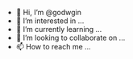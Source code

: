 - 👋 Hi, I’m @godwgin
- 👀 I’m interested in ...
- 🌱 I’m currently learning ...
- 💞️ I’m looking to collaborate on ...
- 📫 How to reach me ...

<!---
godwgin/godwgin is a ✨ special ✨ repository because its `README.md` (this file) appears on your GitHub profile.
You can click the Preview link to take a look at your changes.
--->
